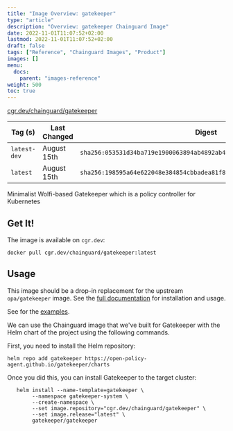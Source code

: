 ```yaml
---
title: "Image Overview: gatekeeper"
type: "article"
description: "Overview: gatekeeper Chainguard Image"
date: 2022-11-01T11:07:52+02:00
lastmod: 2022-11-01T11:07:52+02:00
draft: false
tags: ["Reference", "Chainguard Images", "Product"]
images: []
menu:
  docs:
    parent: "images-reference"
weight: 500
toc: true
---
```


[cgr.dev/chainguard/gatekeeper](https://github.com/chainguard-images/images/tree/main/images/gatekeeper)

| Tag (s)       | Last Changed | Digest                                                                    |
|---------------|--------------|---------------------------------------------------------------------------|
|  `latest-dev` | August 15th  | `sha256:053531d34ba719e1900063894ab4892ab42b65efe30cb9dbb155d0a75c7101dd` |
|  `latest`     | August 15th  | `sha256:198595a64e622048e384854cbbadea81f8d1ffb5fa8b6be9101a8798c52972fd` |



Minimalist Wolfi-based Gatekeeper which is a policy controller for Kubernetes

## Get It!

The image is available on `cgr.dev`:

```
docker pull cgr.dev/chainguard/gatekeeper:latest
```

## Usage

This image should be a drop-in replacement for the upstream `opa/gatekeeper` image.
See the [full documentation](https://open-policy-agent.github.io/gatekeeper/website/) for installation and usage.

See for the [examples](https://open-policy-agent.github.io/gatekeeper/website/docs/examples).

We can use the Chainguard image that we've built for Gatekeeper with the Helm chart of the project using the following commands.

First, you need to install the Helm repository:

```shell
helm repo add gatekeeper https://open-policy-agent.github.io/gatekeeper/charts
```

Once you did this, you can install Gatekeeper to the target cluster:

```shell
   helm install --name-template=gatekeeper \
		--namespace gatekeeper-system \
		--create-namespace \
	    --set image.repository="cgr.dev/chainguard/gatekeeper" \
	    --set image.release="latest" \
        gatekeeper/gatekeeper
```

